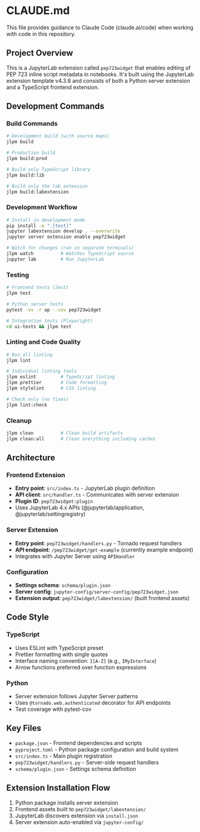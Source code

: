 # CLAUDE.md

This file provides guidance to Claude Code (claude.ai/code) when working with code in this repository.

## Project Overview

This is a JupyterLab extension called `pep723widget` that enables editing of PEP 723 inline script metadata in notebooks. It's built using the JupyterLab extension template v4.3.8 and consists of both a Python server extension and a TypeScript frontend extension.

## Development Commands

### Build Commands
```bash
# Development build (with source maps)
jlpm build

# Production build
jlpm build:prod

# Build only TypeScript library
jlpm build:lib

# Build only the lab extension
jlpm build:labextension
```

### Development Workflow
```bash
# Install in development mode
pip install -e ".[test]"
jupyter labextension develop . --overwrite
jupyter server extension enable pep723widget

# Watch for changes (run in separate terminals)
jlpm watch          # Watches TypeScript source
jupyter lab         # Run JupyterLab
```

### Testing
```bash
# Frontend tests (Jest)
jlpm test

# Python server tests
pytest -vv -r ap --cov pep723widget

# Integration tests (Playwright)
cd ui-tests && jlpm test
```

### Linting and Code Quality
```bash
# Run all linting
jlpm lint

# Individual linting tools
jlpm eslint         # TypeScript linting
jlpm prettier       # Code formatting
jlpm stylelint      # CSS linting

# Check only (no fixes)
jlpm lint:check
```

### Cleanup
```bash
jlpm clean          # Clean build artifacts
jlpm clean:all      # Clean everything including caches
```

## Architecture

### Frontend Extension
- **Entry point**: `src/index.ts` - JupyterLab plugin definition
- **API client**: `src/handler.ts` - Communicates with server extension
- **Plugin ID**: `pep723widget:plugin`
- Uses JupyterLab 4.x APIs (@jupyterlab/application, @jupyterlab/settingregistry)

### Server Extension
- **Entry point**: `pep723widget/handlers.py` - Tornado request handlers
- **API endpoint**: `/pep723widget/get-example` (currently example endpoint)
- Integrates with Jupyter Server using `APIHandler`

### Configuration
- **Settings schema**: `schema/plugin.json`
- **Server config**: `jupyter-config/server-config/pep723widget.json`
- **Extension output**: `pep723widget/labextension/` (built frontend assets)

## Code Style

### TypeScript
- Uses ESLint with TypeScript preset
- Prettier formatting with single quotes
- Interface naming convention: `I[A-Z]` (e.g., `IMyInterface`)
- Arrow functions preferred over function expressions

### Python
- Server extension follows Jupyter Server patterns
- Uses `@tornado.web.authenticated` decorator for API endpoints
- Test coverage with pytest-cov

## Key Files
- `package.json` - Frontend dependencies and scripts
- `pyproject.toml` - Python package configuration and build system
- `src/index.ts` - Main plugin registration
- `pep723widget/handlers.py` - Server-side request handlers
- `schema/plugin.json` - Settings schema definition

## Extension Installation Flow
1. Python package installs server extension
2. Frontend assets built to `pep723widget/labextension/`
3. JupyterLab discovers extension via `install.json`
4. Server extension auto-enabled via `jupyter-config/`